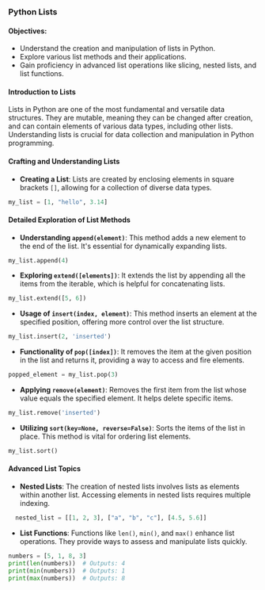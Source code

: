 ### Python Lists

#### Objectives:
- Understand the creation and manipulation of lists in Python.
- Explore various list methods and their applications.
- Gain proficiency in advanced list operations like slicing, nested lists, and list functions.

#### Introduction to Lists
Lists in Python are one of the most fundamental and versatile data structures. They are mutable, meaning they can be changed after creation, and can contain elements of various data types, including other lists. Understanding lists is crucial for data collection and manipulation in Python programming.

#### Crafting and Understanding Lists
- **Creating a List**: Lists are created by enclosing elements in square brackets `[]`, allowing for a collection of diverse data types.

```python
my_list = [1, "hello", 3.14]
```

#### Detailed Exploration of List Methods

- **Understanding `append(element)`**: This method adds a new element to the end of the list. It's essential for dynamically expanding lists.

```python
my_list.append(4)
```

- **Exploring `extend([elements])`**: It extends the list by appending all the items from the iterable, which is helpful for concatenating lists.

```python
my_list.extend([5, 6])
```

- **Usage of `insert(index, element)`**: This method inserts an element at the specified position, offering more control over the list structure.

```python
my_list.insert(2, 'inserted')
```

- **Functionality of `pop([index])`**: It removes the item at the given position in the list and returns it, providing a way to access and fire elements.

```python
popped_element = my_list.pop(3)
```

- **Applying `remove(element)`**: Removes the first item from the list whose value equals the specified element. It helps delete specific items.

```python
my_list.remove('inserted')
```

- **Utilizing `sort(key=None, reverse=False)`**: Sorts the items of the list in place. This method is vital for ordering list elements.

```python
my_list.sort()
```

#### Advanced List Topics
- **Nested Lists**: The creation of nested lists involves lists as elements within another list. Accessing elements in nested lists requires multiple indexing.

```python
  nested_list = [[1, 2, 3], ["a", "b", "c"], [4.5, 5.6]]
```

- **List Functions**: Functions like `len()`, `min()`, and `max()` enhance list operations. They provide ways to assess and manipulate lists quickly.

```python
numbers = [5, 1, 8, 3]
print(len(numbers))  # Outputs: 4
print(min(numbers))  # Outputs: 1
print(max(numbers))  # Outputs: 8
```